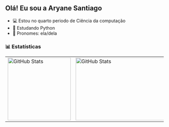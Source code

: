 ## Olá! Eu sou a Aryane Santiago

- 💻 Estou no quarto periodo de Ciência da computação
- 📖 Estudando Python
- 👤 Pronomes: ela/dela


### 📊 Estatísticas

<table>
  <tr>
    <td>
      <img 
        alt="GitHub Stats" 
        height="200" 
        src="https://github-readme-stats.vercel.app/api?username=aryanesantiago&show_icons=true&theme=radical&include_all_commits=true&locale=pt-br&cache_seconds=1800" 
      />
    </td>
    <td>
      <img
        alt="GitHub Stats" 
        height="200" 
        width="400"
        src="https://github-readme-stats.vercel.app/api/top-langs/?username=aryanesantiago&theme=radical&layout=compact&custom_title=Tecnologias&langs_count=9&cache_seconds=1800" 
      />
    </td>
  </tr>
</table>

